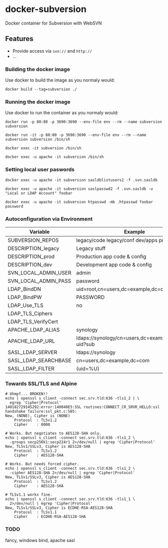 # docker-subversion
Docker container for Subversion with WebSVN

## Features
* Provide access via `svn://` and `http://`
* ...

### Building the docker image
Use docker to build the image as you normaly would:

`docker build --tag=subversion ./`

### Running the docker image
Use docker to run the container as you normaly would:

`docker run -p 80:80 -p 3690:3690 --env-file env --rm --name subversion subversion`

`docker run -it -p 80:80 -p 3690:3690 --env-file env --rm --name subversion subversion /bin/sh`

`docker exec -it subversion /bin/sh`

`docker exec -u apache -it subversion /bin/sh`

### Setting local user paswords
`docker exec -u apache -it subversion sasldblistusers2 -f .svn.sasldb`

`docker exec -u apache -it subversion saslpasswd2 -f .svn.sasldb -u "Local or LDAP Account" foobar`

`docker exec -u apache -it subversion htpasswd -mb .htpasswd foobar password`

### Autoconfiguration via Environment

| Variable | Example |
| --- | --- |
| SUBVERSION_REPOS | legacy/code legacy/conf dev/apps prod/apps |
| DESCRIPTION_legacy | Legacy stuff |
| DESCRIPTION_prod | Production app code & config |
| DESCRIPTION_dev | Development app code & config |
| SVN_LOCAL_ADMIN_USER | admin |
| SVN_LOCAL_ADMIN_PASS | password |
| LDAP_BindDN | uid=root,cn=users,dc=example,dc=com |
| LDAP_BindPW | PASSWORD |
| LDAP_Use_TLS | no |
| LDAP_TLS_Ciphers | |
| LDAP_TLS_VerifyCert | |
| APACHE_LDAP_ALIAS | synology |
| APACHE_LDAP_URL | ldaps://synology/cn=users,dc=example,dc=com?uid?sub |
| SASL_LDAP_SERVER | ldaps://synology |
| SASL_LDAP_SEARCHBASE | cn=users,dc=example,dc=com |
| SASL_LDAP_FILTER | (uid=%U) |

### Towards SSL/TLS and Alpine


```
# Uhmpf... BROKEN!!
echo | openssl s_client -connect sec.srv.tld:636 -tls1_2 | \
  egrep 'Cipher|Protocol'
140182729145292:error:140040E5:SSL routines:CONNECT_CR_SRVR_HELLO:ssl handshake failure:ssl_pkt.c:585:
New, (NONE), Cipher is (NONE)
    Protocol  : TLSv1.2
    Cipher    : 0000

# Works. But negotiates to AES128-SHA only.
echo | openssl s_client -connect sec.srv.tld:636 -tls1_2 \
  -groups secp256k1:secp224r1 2>/dev/null | egrep 'Cipher|Protocol'
New, TLSv1/SSLv3, Cipher is AES128-SHA
    Protocol  : TLSv1.2
    Cipher    : AES128-SHA

# Works. But needs forced cipher.
echo | openssl s_client -connect sec.srv.tld:636 -tls1_2 \
  -cipher AES128-SHA 2>/dev/null | egrep 'Cipher|Protocol'
New, TLSv1/SSLv3, Cipher is AES128-SHA
    Protocol  : TLSv1.2
    Cipher    : AES128-SHA

# TLSv1.1 works fine.
echo | openssl s_client -connect sec.srv.tld:636 -tls1_1 \
  2>/dev/null | egrep 'Cipher|Protocol'
New, TLSv1/SSLv3, Cipher is ECDHE-RSA-AES128-SHA
    Protocol  : TLSv1.1
    Cipher    : ECDHE-RSA-AES128-SHA
```

### TODO

fancy, windows bind, apache sasl




[1]: https://bugs.alpinelinux.org/issues/8199 "LibreSSL Bug"
[2]: https://github.com/libressl-portable/openbsd/issues/79 "LibreSSL Bug"
